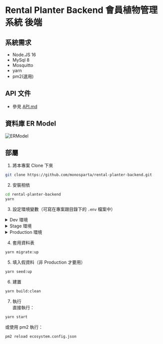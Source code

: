 # Rental Planter Backend 會員植物管理系統 後端  

## 系統需求  
- Node.JS 16  
- MySql 8  
- Mosquitto
- yarn  
- pm2(選用)  

## API 文件
- 參見 [API.md](https://github.com/monosparta/rental-planter-backend/blob/main/doc/API.md)

## 資料庫 ER Model
![ERModel](https://user-images.githubusercontent.com/10269287/188054625-69d28d64-bbcf-438b-90f7-9260b7eaab04.png)

## 部屬  

1. 將本專案 Clone 下來  
```bash
git clone https://github.com/monosparta/rental-planter-backend.git
```
2. 安裝相依  
```bash
cd rental-planter-backend
yarn
```
3. 設定環境變數（可寫在專案跟目錄下的 `.env` 檔案中）  
<details>
<summary> Dev 環境 </summary>
必要環境變數：  

```bash
# 資料庫
DEV_DB_USERNAME="" # 使用者名稱
DEV_DB_PASSWORD="" # 密碼

# Json Web Token
JWT_SECRECT=""

# MQTT
MQTT_USERNAME="" # MQTT 使用者名稱
MQTT_PASSWORD="" # MQTT 密碼

# Email Service
EMAIL_SERVICE="" # Email 服務 如： "gmail" 或 "hotmail"
EMAIL_ACCOUNT="" # Email
EMAIL_PASSWORD="" # Email 密碼（Gmail 需使用應用程式密碼）
```

選用環境變數（含預設值）：  
```bash
# 資料庫
DEV_DB_NAME="rental-planter" # 資料庫名稱
DEV_DB_HOSTNAME="127.0.0.1" # 資料庫 Host
DEV_DB_PORT=3306 # 資料庫 Port

# Express
PORT=3000
FRONT_URL="http://localhost:3000" # Email 內的前端網址，不含最後的 /

# MQTT
MQTT_HOST="localhost" # MQTT host
MQTT_PORT=1883 # MQTT port
MQTT_TOPIC="Plant/Data" # MQTT 接收資料 Topic

# WebSocket
SOCKET_TOPIC="Plant/Data" # Socker 傳送資料 Topic
SOCKET_REQ_DATA="lastData" # Socker 最後資料要求 Topic
```
</details>

<details>
<summary> Stage 環境 </summary>
必要環境變數：  

```bash
# 指定執行環境，請勿更改
NODE_ENV="stage"

# 資料庫
STAGE_DB_USERNAME="" # 使用者名稱
STAGE_DB_PASSWORD="" # 密碼

# Json Web Token
JWT_SECRECT=""

# Express
FRONT_URL="" # Email 內的前端網址，不含最後的 /

# MQTT
MQTT_USERNAME="" # MQTT 使用者名稱
MQTT_PASSWORD="" # MQTT 密碼

# Email Service
EMAIL_SERVICE="" # Email 服務 如： "gmail" 或 "hotmail"
EMAIL_ACCOUNT="" # Email
EMAIL_PASSWORD="" # Email 密碼（Gmail 需使用應用程式密碼）
```

選用環境變數（含預設值）：  
```bash
# 資料庫
STAGE_DB_NAME="rental-planter" # 資料庫名稱
STAGE_DB_HOSTNAME="127.0.0.1" # 資料庫 Host
STAGE_DB_PORT=3306 # 資料庫 Port

# Express
PORT=3000

# MQTT
MQTT_HOST="localhost" # MQTT host
MQTT_PORT=1883 # MQTT port
MQTT_TOPIC="Plant/Data" # MQTT 接收資料 Topic

# WebSocket
SOCKET_TOPIC="Plant/Data" # Socker 傳送資料 Topic
SOCKET_REQ_DATA="lastData" # Socker 最後資料要求 Topic
```
</details>

<details>
<summary> Production 環境 </summary>
必要環境變數：  

```bash
# 指定執行環境，請勿更改
NODE_ENV="production"
# 資料庫
PROD_DB_USERNAME="" # 使用者名稱
PROD_DB_PASSWORD="" # 密碼
PROD_DB_HOSTNAME="" # 資料庫 Host
PROD_DB_PORT=3306 # 資料庫 Port

# Json Web Token
JWT_SECRECT=""

# Express
FRONT_URL="" # Email 內的前端網址，不含最後的 /

# MQTT
MQTT_USERNAME="" # MQTT 使用者名稱
MQTT_PASSWORD="" # MQTT 密碼

# Email Service
EMAIL_SERVICE="" # Email 服務 如： "gmail" 或 "hotmail"
EMAIL_ACCOUNT="" # Email
EMAIL_PASSWORD="" # Email 密碼（Gmail 需使用應用程式密碼）
```

選用環境變數（含預設值）：  
```bash
# 資料庫
PROD_DB_NAME="rental-planter" # 資料庫名稱

# Express
PORT=3000

# MQTT
MQTT_HOST="localhost" # MQTT host
MQTT_PORT=1883 # MQTT port
MQTT_TOPIC="Plant/Data" # MQTT 接收資料 Topic

# WebSocket
SOCKET_TOPIC="Plant/Data" # Socker 傳送資料 Topic
SOCKET_REQ_DATA="lastData" # Socker 最後資料要求 Topic
```
</details>

4. 套用資料表  
```bash
yarn migrate:up
```
5. 填入假資料（非 Production 才要用）  
```bash
yarn seed:up
```
6. 建置  
```bash
yarn build:clean
```
7. 執行  
直接執行：  
```bash
yarn start
```
或使用 pm2 執行：  
```bash
pm2 reload ecosystem.config.json
```
